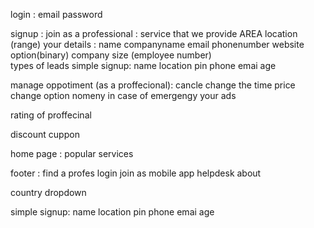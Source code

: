 login :
email
password

signup :
join as a professional :
service that we provide
AREA location (range)
your details :
name
companyname
email
phonenumber
website option(binary)
company size (employee number)  
 types of leads
simple signup:
name
location
pin
phone
emai
age

manage oppotiment (as a proffecional):
cancle
change the time
price change option
nomeny in case of emergengy
your ads

rating of proffecinal

discount cuppon

home page :
popular services

footer :
find a profes
login
join as
mobile app
helpdesk
about

country dropdown

simple signup:
name
location
pin 
phone 
emai
age
